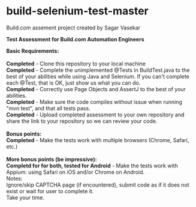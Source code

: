 # build-selenium-test-master<br />
Build.com assement project created by Sagar Vasekar<br />

<b>Test Assessment for Build.com Automation Engineers</b><br />

<b>Basic Requirements:</b><br />
<br />
<b>Completed</b> - Clone this repository to your local machine<br />
<b>Completed</b> - Complete the unimplemented @Tests in BuildTest.java to the best of your abilities while using Java and Selenium. If you can't complete each @Test, that is OK, just show us what you can do.<br />
<b>Completed</b> - Correctly use Page Objects and AssertJ to the best of your abilities.<br />
<b>Completed</b> - Make sure the code compiles without issue when running "mvn test", and that all tests pass.<br />
<b>Completed</b> - Upload completed assessment to your own repository and share the link to your repository so we can review your code.<br />
<br />
<b>Bonus points:</b><br />
<b>Completed</b> - Make the tests work with multiple browsers (Chrome, Safari, etc.)<br />
<br />
<b>More bonus points (be impressive):</b><br />
<b>Completd for for both, tested for Android</b> - Make the tests work with Appium: using Safari on iOS and/or Chrome on Android.<br /></b>
Notes:<br />
Ignore/skip CAPTCHA page (if encountered), submit code as if it does not exist or wait for user to complete it.<br />
Take your time.<br />
